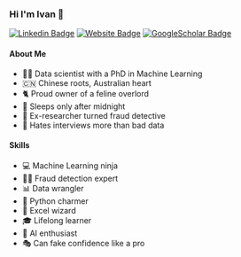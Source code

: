 ### Hi I'm Ivan 👋


[![Linkedin Badge](https://img.shields.io/badge/-ivan-blue?style=flat&logo=Linkedin&logoColor=white&link=https://www.linkedin.com/in/ivivan/)](https://www.linkedin.com/in/ivivan/)
[![Website Badge](https://img.shields.io/badge/-ivivan.com-47CCCC?style=flat&logo=Google-Chrome&logoColor=white&link=https://www.ivivan.com)](https://www.ivivan.com)
[![GoogleScholar Badge](https://img.shields.io/badge/-ivivan-c14438?style=flat&logo=GoogleScholar&logoColor=white&link=https://scholar.google.com/citations?user=EPj8lf8AAAAJ&hl=en)](https://scholar.google.com/citations?user=EPj8lf8AAAAJ&hl=en)
<!-- [![Twitter Badge](https://img.shields.io/badge/-@ivivan-1ca0f1?style=flat&labelColor=1ca0f1&logo=twitter&logoColor=white&link=https://twitter.com/ivivan)](https://twitter.com/ivivan) -->
<!-- [![Instagram Badge](https://img.shields.io/badge/-@ivivan-purple?style=flat&logo=instagram&logoColor=white&link=https://instagram.com/ivivan/)](https://instagram.com/ivivan)
 -->

#### About Me

- 👨‍🔬 Data scientist with a PhD in Machine Learning
- 🇨🇳 Chinese roots, Australian heart
- 🐈 Proud owner of a feline overlord
- 🌃 Sleeps only after midnight
- 🦸‍ Ex-researcher turned fraud detective
- 🤬 Hates interviews more than bad data

#### Skills

- 💻 Machine Learning ninja
- 🕵️‍♂️ Fraud detection expert
- 📊 Data wrangler
- 🐍 Python charmer
- 🧮 Excel wizard
- 🎓 Lifelong learner
- 🤖 AI enthusiast
- 🎭 Can fake confidence like a pro
